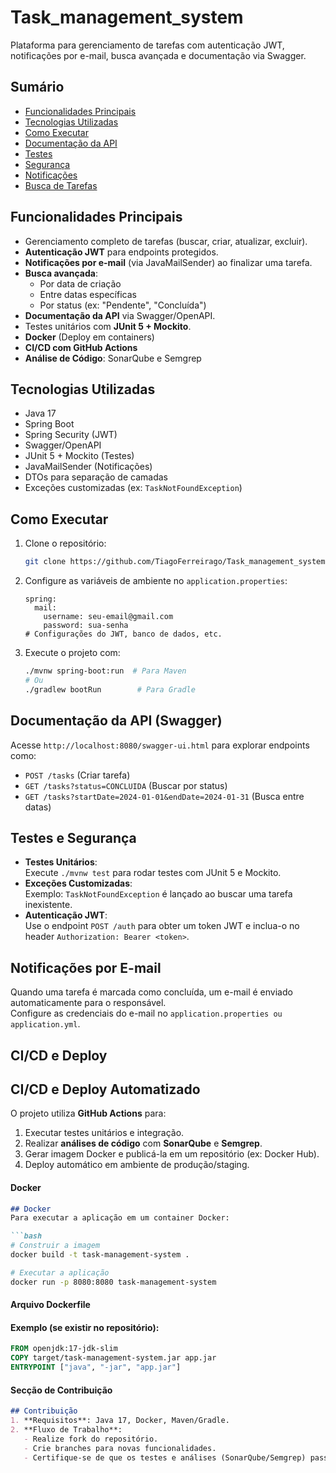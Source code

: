 # Task_management_system

Plataforma para gerenciamento de tarefas com autenticação JWT, notificações por e-mail, busca avançada e documentação via Swagger.

## Sumário

- [Funcionalidades Principais](#funcionalidades-principais)
- [Tecnologias Utilizadas](#tecnologias-utilizadas)
- [Como Executar](#como-executar)
- [Documentação da API](#documentação-da-api)
- [Testes](#testes)
- [Segurança](#segurança)
- [Notificações](#notificações)
- [Busca de Tarefas](#busca-de-tarefas)

## Funcionalidades Principais

- Gerenciamento completo de tarefas (buscar, criar, atualizar, excluir).
- **Autenticação JWT** para endpoints protegidos.
- **Notificações por e-mail** (via JavaMailSender) ao finalizar uma tarefa.
- **Busca avançada**:
  - Por data de criação
  - Entre datas específicas
  - Por status (ex: "Pendente", "Concluída")
- **Documentação da API** via Swagger/OpenAPI.
- Testes unitários com **JUnit 5 + Mockito**.
- **Docker** (Deploy em containers)
- **CI/CD com GitHub Actions**
- **Análise de Código**: SonarQube e Semgrep

## Tecnologias Utilizadas

- Java 17
- Spring Boot
- Spring Security (JWT)
- Swagger/OpenAPI
- JUnit 5 + Mockito (Testes)
- JavaMailSender (Notificações)
- DTOs para separação de camadas
- Exceções customizadas (ex: `TaskNotFoundException`)

## Como Executar

1. Clone o repositório:
   ```bash
   git clone https://github.com/TiagoFerreirago/Task_management_system.git
   ```
2. Configure as variáveis de ambiente no `application.properties`:
   ```properties
   spring:
     mail:
       username: seu-email@gmail.com
       password: sua-senha
   # Configurações do JWT, banco de dados, etc.
   ```
3. Execute o projeto com:
   ```bash
   ./mvnw spring-boot:run  # Para Maven
   # Ou
   ./gradlew bootRun        # Para Gradle
   ```
   
## Documentação da API (Swagger)
   
Acesse `http://localhost:8080/swagger-ui.html` para explorar endpoints como:
- `POST /tasks` (Criar tarefa)
- `GET /tasks?status=CONCLUIDA` (Buscar por status)
- `GET /tasks?startDate=2024-01-01&endDate=2024-01-31` (Busca entre datas)

## Testes e Segurança

- **Testes Unitários**:  
  Execute `./mvnw test` para rodar testes com JUnit 5 e Mockito.
- **Exceções Customizadas**:  
  Exemplo: `TaskNotFoundException` é lançado ao buscar uma tarefa inexistente.
- **Autenticação JWT**:  
  Use o endpoint `POST /auth` para obter um token JWT e inclua-o no header `Authorization: Bearer <token>`.

## Notificações por E-mail

Quando uma tarefa é marcada como concluída, um e-mail é enviado automaticamente para o responsável.  
Configure as credenciais do e-mail no `application.properties ou application.yml`.

## CI/CD e Deploy

## CI/CD e Deploy Automatizado
O projeto utiliza **GitHub Actions** para:
1. Executar testes unitários e integração.
2. Realizar **análises de código** com **SonarQube** e **Semgrep**.
3. Gerar imagem Docker e publicá-la em um repositório (ex: Docker Hub).
4. Deploy automático em ambiente de produção/staging.

#### **Docker**  
```markdown
## Docker
Para executar a aplicação em um container Docker:

```bash
# Construir a imagem
docker build -t task-management-system .

# Executar a aplicação
docker run -p 8080:8080 task-management-system
```

#### **Arquivo Dockerfile**

#### Exemplo (se existir no repositório):

```dockerfile
FROM openjdk:17-jdk-slim
COPY target/task-management-system.jar app.jar
ENTRYPOINT ["java", "-jar", "app.jar"]
```

#### **Secção de Contribuição**  
```markdown
## Contribuição
1. **Requisitos**: Java 17, Docker, Maven/Gradle.
2. **Fluxo de Trabalho**:
   - Realize fork do repositório.
   - Crie branches para novas funcionalidades.
   - Certifique-se de que os testes e análises (SonarQube/Semgrep) passem com sucesso.






